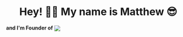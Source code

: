 # <center>Hey! 👋🏻 My name is Matthew 😎</center>

<strong align=center>and I'm Founder of</strong>
<img align=center src="https://solcode.net/_nuxt/img/360969f.svg" />




<!--
**OriginalEveres/OriginalEveres** is a ✨ _special_ ✨ repository because its `README.md` (this file) appears on your GitHub profile.

Here are some ideas to get you started:

- 🔭 I’m currently working on ...
- 🌱 I’m currently learning ...
- 👯 I’m looking to collaborate on ...
- 🤔 I’m looking for help with ...
- 💬 Ask me about ...
- 📫 How to reach me: ...
- 😄 Pronouns: ...
- ⚡ Fun fact: ...
-->
